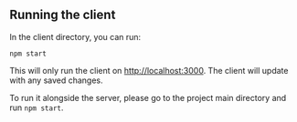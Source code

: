 ## Running the client

In the client directory, you can run:

`npm start`

This will only run the client on [http://localhost:3000](http://localhost:3000). The client will update with any saved changes.

To run it alongside the server, please go to the project main directory and run `npm start`.
